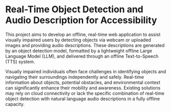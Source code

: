 # Real-Time Object Detection and Audio Description for Accessibility
This project aims to develop an offline, real-time web application to assist visually impaired users by detecting objects via webcam or uploaded images and providing audio descriptions. These descriptions are generated by an object detection model, formatted by a lightweight offline Large Language Model (LLM), and delivered through an offline Text-to-Speech (TTS) system.

Visually impaired individuals often face challenges in identifying objects and navigating their surroundings independently and safely. Real-time information about objects, potential obstacles, and environmental context can significantly enhance their mobility and awareness. Existing solutions may rely on cloud connectivity or lack the specific combination of real-time object detection with natural language audio descriptions in a fully offline capacity.
